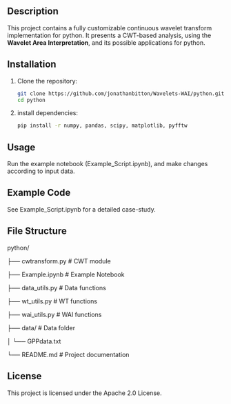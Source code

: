 ## **Description**
This project contains a fully customizable continuous wavelet transform implementation for python.
It presents a CWT-based analysis, using the **Wavelet Area Interpretation**, and its possible applications for python.

## Installation
1. Clone the repository:
   ```bash
   git clone https://github.com/jonathanbitton/Wavelets-WAI/python.git
   cd python
2. install dependencies:
   ```bash
   pip install -r numpy, pandas, scipy, matplotlib, pyfftw

## Usage
Run the example notebook (Example_Script.ipynb), and make changes according to input data. 

## Example Code
See Example_Script.ipynb for a detailed case-study.

## File Structure
python/

├── cwtransform.py         # CWT module

├── Example.ipynb   # Example Notebook

├── data_utils.py          # Data functions

├── wt_utils.py            # WT functions

├── wai_utils.py           # WAI functions

├── data/                  # Data folder

│   └── GPPdata.txt

└── README.md              # Project documentation

## License
This project is licensed under the Apache 2.0 License.


